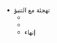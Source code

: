 - تهجئة مع التنبؤ<meta data-spell-branch  data-spell-update-dyn-onchange>
    - <meta data-dyn="spell-word-prediction" data-words-file="ar.json" data-max-nodes="3" data-spell-finish>
    - <meta data-dyn="spell-letter-prediction" data-words-file="ar.json" data-alphabet="چجحخهعغفقثصضگکمنتالبیسشوپدذرزطظ">
    - إنهاء<meta data-spell-finish>